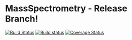 
# MassSpectrometry - Release Branch!
[![Build Status](https://travis-ci.org/stefanks/SoftwareLockMass.svg?branch=Release)](https://travis-ci.org/stefanks/SoftwareLockMass)
[![Build status](https://ci.appveyor.com/api/projects/status/ix947xpr77m9b6vw/branch/Release?svg=true)](https://ci.appveyor.com/project/stefanks/softwarelockmass/branch/Release)
[![Coverage Status](https://coveralls.io/repos/github/stefanks/SoftwareLockMass/badge.svg?branch=Release)](https://coveralls.io/github/stefanks/SoftwareLockMass?branch=Release)
